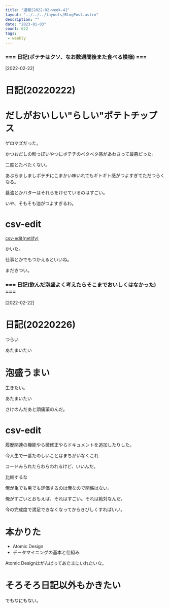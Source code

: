 ```yaml
---
title: "週報[2022-02-week-4]"
layout: "../../../layouts/BlogPost.astro"
description: ""
date: "2023-01-03"
count: 622
tags:
 - weekly
---
```





### === 日記(ポテチはクソ、なお数週間後また食べる模様) ===

[2022-02-22]
# 日記(20220222)

# だしがおいしい"らしい"ポテトチップス

ゲロマズだった。

かつおだしの粉っぽいやつにポテチのベタベタ感があわさって最悪だった。

二度とたべたくない。

あぶらましましポテチにこまかい味いれてもギトギト感がつよすぎてただつらくなる。

醤油とかバターはそれらをけせているのはすごい。

いや、そもそも油がつよすぎるわ。

# csv-edit

[csv-edit(netlify)](https://csv-edit.netlify.app/)

かいた。

仕事とかでもつかえるといいね。

まだきつい。


### === 日記(飲んだ泡盛よく考えたらそこまでおいしくはなかった) ===

[2022-02-22]
# 日記(20220226)

つらい

あたまいたい

# 泡盛うまい

生きたい。

あたまいたい

さけのんだあと頭痛薬のんだ。

# csv-edit

履歴関連の機能やら微修正やらドキュメントを追加したりした。

今人生で一番たのしいことはまちがいなくこれ

コードみられたらわらわれるけど、いいんだ。

比較するな

俺が亀でも兎でも評価するのは俺なので関係はない。

俺がすごいとおもえば、それはすごい。それは絶対なんだ。

今の完成度で満足できなくなってからきびしくすればいい。

# 本かりた

* Atomic Design
* データマイニングの基本と仕組み

Atomic Designはがんばってあたまにいれたいな。

# そろそろ日記以外もかきたい

でもなにもない。

